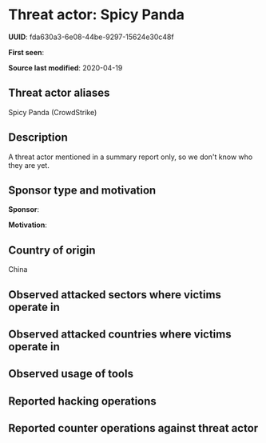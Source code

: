 # Threat actor: Spicy Panda

**UUID**: fda630a3-6e08-44be-9297-15624e30c48f

**First seen**: 

**Source last modified**: 2020-04-19

## Threat actor aliases

Spicy Panda (CrowdStrike)

## Description

A threat actor mentioned in a summary report only, so we don't know who they are yet.

## Sponsor type and motivation

**Sponsor**: 

**Motivation**: 


## Country of origin

China

## Observed attacked sectors where victims operate in



## Observed attacked countries where victims operate in



## Observed usage of tools



## Reported hacking operations



## Reported counter operations against threat actor






